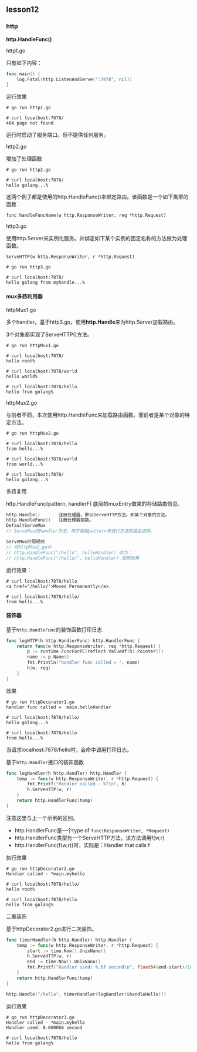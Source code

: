 ## lesson12



### http

**http.HandleFunc()**

http1.go

只有如下内容：

```go
func main() {
	log.Fatal(http.ListenAndServe(":7878", nil))
}
```

运行效果

```shell
# go run http1.go

# curl localhost:7878/
404 page not found
```

运行时启动了服务端口。但不提供任何服务。



http2.go

增加了处理函数

```shell
# go run http2.go

# curl localhost:7878/
hello golang...%
```

这两个例子都是使用的http.HandleFunc()来绑定路由。该函数是一个如下类型的函数：

`func handleFuncName(w http.ResponseWriter, req *http.Request)`



http3.go

使用http.Server来实例化服务。并绑定如下某个实例的固定名称的方法做为处理函数。

`ServeHTTP(w http.ResponseWriter, r *http.Request)`

```shell
# go run http3.go

# curl localhost:7878/
hello golang from myhandle...%
```



#### mux多路利用器

httpMux1.go

多个handler。基于http3.go。使用**http.Handle**来为http.Server加载路由。

3个对象都实现了ServeHTTP()方法。

```shell
# go run httpMux1.go

# curl localhost:7878/
hello root%                                                                                                            

# curl localhost:7878/world
hello world%                                                                                                          

# curl localhost:7878/hello
hello from golang%
```



httpMux2.go

与前者不同，本次使用http.HandleFunc来加载路由函数。而前者是某个对象的特定方法。

```shell
# go run httpMux2.go

# curl localhost:7878/hello
from hello...%                                                                                                         

# curl localhost:7878/world
from world...%                                                                                                         

# curl localhost:7878/
hello golang...%
```



多路复用

http.HandleFunc(pattern, handlerF)
底层的muxEntry做来的存储路由信息。



```go
http.Handle()       注册处理器，默认ServeHTTP方法。即某个对象的方法。
http.HandleFunc()   注册处理器函数。
DefaultServeMux
// ServeMux的Handler方法，用于根据pattern来进行方法的路由选择。

ServeMux匹配规则
// 将httpMux2.go中 
// http.HandleFunc("/hello", helloHandler) 改为：
// http.HandleFunc("/hello/", helloHandler) 观察效果
```

运行效果：

```shell
# curl localhost:7878/hello
<a href="/hello/">Moved Permanently</a>.

# curl localhost:7878/hello/
from hello...%

```



#### 装饰器

基于`http.HandleFunc`的装饰函数打印日志

```go
func logHTTP(h http.HandlerFunc) http.HandlerFunc {
	return func(w http.ResponseWriter, req *http.Request) {
		p := runtime.FuncForPC(reflect.ValueOf(h).Pointer())
		name := p.Name()
		fmt.Println("handler func called = ", name)
		h(w, req)
	}
}
```

效果

```shell
# go run httpDecorator1.go
handler func called =  main.helloHandler

# curl localhost:7878/hello/
hello golang...%                                                                                                       

# curl localhost:7878/hello
from hello...%
```

当请求localhost:7878/hello时，会命中调用打印日志。



基于`http.Handler`接口的装饰函数

```go
func logHandler(h http.Handler) http.Handler {
	temp := func(w http.ResponseWriter, r *http.Request) {
		fmt.Printf("Handler called - %T\n", h)
		h.ServeHTTP(w, r)
	}
	return http.HandlerFunc(temp)
}
```

注意这里与上一个示例的区别。

* http.HandlerFunc是一个type of `func(ResponseWriter, *Request)`
* http.HandlerFunc类型有一个ServeHTTP方法。该方法调用f(w,r)
* http.HandlerFunc(f(w,r))时，实际是：Handler that calls f

执行效果

```shell
# go run httpDecorator2.go
Handler called - *main.myhello

# curl localhost:7878/hello/
hello root%                                                                                                            

# curl localhost:7878/hello
hello from golang%
```



二重装饰

基于httpDecorator2.go进行二次装饰。

```go
func timerHandler(h http.Handler) http.Handler {
	temp := func(w http.ResponseWriter, r *http.Request) {
		start := time.Now().UnixNano()
		h.ServeHTTP(w, r)
		end := time.Now().UnixNano()
		fmt.Printf("Handler used: %.6f second\n", float64(end-start)/1e9)
	}
	return http.HandlerFunc(temp)
}

http.Handle("/hello", timerHandler(logHandler(&handleHello)))
```

运行效果

```shell
# go run httpDecorator3.go
Handler called - *main.myhello
Handler used: 0.000068 second

# curl localhost:7878/hello
hello from golang%
```



